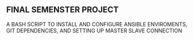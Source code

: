 ## **FINAL SEMENSTER PROJECT**

A BASH SCRIPT TO INSTALL AND CONFIGURE ANSIBLE ENVIROMENTS, GIT DEPENDENCIES, AND SETTING UP MASTER SLAVE CONNECTION 
